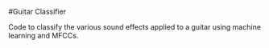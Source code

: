 #Guitar Classifier

Code to classify the various sound effects applied to a guitar using machine learning and MFCCs. 
